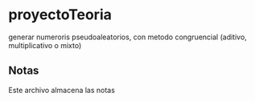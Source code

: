 # proyectoTeoria
generar numeroris pseudoaleatorios, con metodo congruencial (aditivo, multiplicativo o mixto)
## Notas
Este archivo almacena las notas
